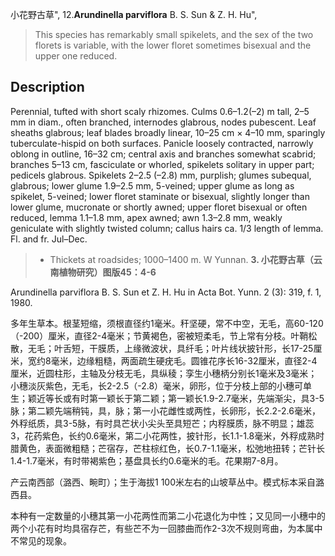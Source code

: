 小花野古草",
12.**Arundinella parviflora** B. S. Sun & Z. H. Hu",

> This species has remarkably small spikelets, and the sex of the two florets is variable, with the lower floret sometimes bisexual and the upper one reduced.

## Description
Perennial, tufted with short scaly rhizomes. Culms 0.6–1.2(–2) m tall, 2–5 mm in diam., often branched, internodes glabrous, nodes pubescent. Leaf sheaths glabrous; leaf blades broadly linear, 10–25 cm × 4–10 mm, sparingly tuberculate-hispid on both surfaces. Panicle loosely contracted, narrowly oblong in outline, 16–32 cm; central axis and branches somewhat scabrid; branches 5–13 cm, fasciculate or whorled, spikelets solitary in upper part; pedicels glabrous. Spikelets 2–2.5 (–2.8) mm, purplish; glumes subequal, glabrous; lower glume 1.9–2.5 mm, 5-veined; upper glume as long as spikelet, 5-veined; lower floret staminate or bisexual, slightly longer than lower glume, mucronate or shortly awned; upper floret bisexual or often reduced, lemma 1.1–1.8 mm, apex awned; awn 1.3–2.8 mm, weakly geniculate with slightly twisted column; callus hairs ca. 1/3 length of lemma. Fl. and fr. Jul–Dec.

> * Thickets at roadsides; 1000–1400 m. W Yunnan.
**3. 小花野古草（云南植物研究）图版45：4-6**

Arundinella parviflora B. S. Sun et Z. H. Hu in Acta Bot. Yunn. 2 (3): 319, f. 1, 1980.

多年生草本。根茎短缩，须根直径约1毫米。秆坚硬，常不中空，无毛，高60-120（-200）厘米，直径2-4毫米；节黄褐色，密被短柔毛，节上常有分枝。叶鞘松散，无毛；叶舌短，干膜质，上缘微波状，具纤毛；叶片线状披针形，长17-25厘米，宽约8毫米，边缘粗糙，两面疏生硬疣毛。圆锥花序长16-32厘米，直径2-4厘米，近圆柱形，主轴及分枝无毛，具纵稜；孪生小穗柄分别长1毫米及3毫米；小穗淡灰紫色，无毛，长2-2.5（-2.8）毫米，卵形，位于分枝上部的小穗可单生；颖近等长或有时第一颖长于第二颖；第一颖长1.9-2.7毫米，先端渐尖，具3-5脉；第二颖先端稍钝，具，脉；第一小花雌性或两性，长卵形，长2.2-2.6毫米，外稃纸质，具3-5脉，有时具芒状小尖头至具短芒；内稃膜质，脉不明显；雄蕊3，花药紫色，长约0.6毫米，第二小花两性，披针形，长1.1-1.8毫米，外稃成熟时腊黄色，表面微粗糙；芒宿存，芒柱棕红色，长0.7-1.1毫米，松弛地扭转；芒针长1.4-1.7毫米，有时带褐紫色；基盘具长约0.6毫米的毛。花果期7-8月。

产云南西部（潞西、畹町）；生于海拔1 100米左右的山坡草丛中。模式标本采自潞西县。

本种有一定数量的小穗其第一小花两性而第二小花退化为中性；又见同一小穗中的两个小花有时均具宿存芒，有些芒不为一回膝曲而作2-3次不规则弯曲，为本属中不常见的现象。
